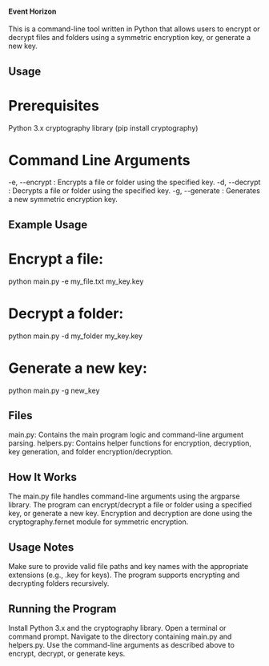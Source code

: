 #### Event Horizon
This is a command-line tool written in Python that allows users to encrypt or decrypt files and folders using a symmetric encryption key, or generate a new key.

## Usage
# Prerequisites
 Python 3.x
 cryptography library (pip install cryptography)

# Command Line Arguments
 -e, --encrypt <filename> <keyname>: Encrypts a file or folder using the specified key.
 -d, --decrypt <filename> <keyname>: Decrypts a file or folder using the specified key.
 -g, --generate <keyname>: Generates a new symmetric encryption key.

## Example Usage
# Encrypt a file:

 python main.py -e my_file.txt my_key.key

# Decrypt a folder:

python main.py -d my_folder my_key.key

# Generate a new key:

 python main.py -g new_key

## Files

 main.py: Contains the main program logic and command-line argument parsing.
 helpers.py: Contains helper functions for encryption, decryption, key generation, and folder encryption/decryption.

## How It Works
 The main.py file handles command-line arguments using the argparse library.
 The program can encrypt/decrypt a file or folder using a specified key, or generate a new key.
 Encryption and decryption are done using the cryptography.fernet module for symmetric encryption.

## Usage Notes
 Make sure to provide valid file paths and key names with the appropriate extensions (e.g., .key for keys).
 The program supports encrypting and decrypting folders recursively.

## Running the Program
 Install Python 3.x and the cryptography library.
 Open a terminal or command prompt.
 Navigate to the directory containing main.py and helpers.py.
 Use the command-line arguments as described above to encrypt, decrypt, or generate keys.
